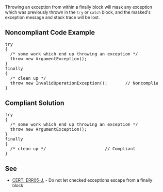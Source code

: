 Throwing an exception from within a finally block will mask any exception which was previously thrown in the `try` or `catch`
block, and the masked's exception message and stack trace will be lost.

## Noncompliant Code Example

<pre>
try
{
  /* some work which end up throwing an exception */
  throw new ArgumentException();
}
finally
{
  /* clean up */
  throw new InvalidOperationException();       // Noncompliant; will mask the ArgumentException
}
</pre>

## Compliant Solution

<pre>
try
{
  /* some work which end up throwing an exception */
  throw new ArgumentException();
}
finally
{
  /* clean up */                       // Compliant
}
</pre>

## See

*   [CERT, ERR05-J.](https://www.securecoding.cert.org/confluence/x/soUbAQ) - Do not let checked exceptions escape from a finally block